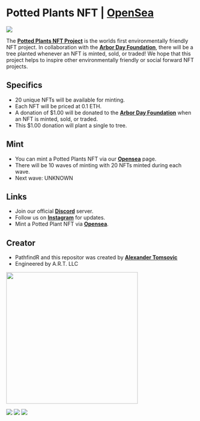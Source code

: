 # Potted Plants NFT | [OpenSea](https://opensea.io/pottedplantsnft?tab=collected)
![](https://img.shields.io/static/v1?label=Potted+Plants+NFT&style=flat-square&message=SOLD+OUT&color=red)

The [**Potted Plants NFT Project**](https://opensea.io/pottedplantsnft?tab=collected) is the worlds first environmentally friendly NFT project. In collaboration with the [**Arbor Day Foundation**](https://arborday.org), there will be a tree planted whenever an NFT is minted, sold, or traded! We hope that this project helps to inspire other environmentally friendly or social forward NFT projects. 


## Specifics
- 20 unique NFTs will be available for minting.
- Each NFT will be priced at 0.1 ETH.
- A donation of $1.00 will be donated to the [**Arbor Day Foundation**](https://arborday.org) when an NFT is minted, sold, or traded.
- This $1.00 donation will plant a single to tree.


## Mint
- You can mint a Potted Plants NFT via our [**Opensea**](https://opensea.io/pottedplantsnft?tab=collected) page.
- There will be 10 waves of minting with 20 NFTs minted during each wave.
- Next wave: UNKNOWN

## Links
- Join our official [**Discord**](https://discord.gg/Utn8nRaM) server.
- Follow us on [**Instagram**](https://instagram.com/pottedplantsnft) for updates.
- Mint a Potted Plant NFT via [**Opensea**](https://opensea.io/pottedplantsnft?tab=collected).

## Creator
- PathfindR and this repositor was created by [**Alexander Tomsovic**](https://github.com/alexandertomsovic)
- Engineered by A.R.T. LLC

<a target="_blank" href="https://alextomsovic1.wixsite.com/my-site">
<picture>
  <source media="(prefers-color-scheme: dark)" srcset="https://user-images.githubusercontent.com/84757117/189466772-50ae7326-ec5e-4b68-879d-a269cdc84c78.png">
  <source media="(prefers-color-scheme: light)" srcset="https://user-images.githubusercontent.com/84757117/189466772-50ae7326-ec5e-4b68-879d-a269cdc84c78.png">
  <img src="" width="350">
</picture>
</a>

![](https://img.shields.io/static/v1?label=Opensea&logo=opensea&style=flat-square&message=Potted+Plants+NFT&color=blue)
[![](https://img.shields.io/static/v1?label=Total+Trees+Planted&style=flat-square&message=285&color=brightgreen)](https://arborday.org)
![](https://img.shields.io/static/v1?label=Current+Total+Minted&&style=flat-square&message=20&color=purple)
